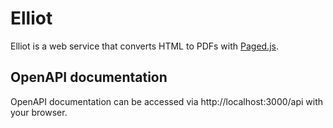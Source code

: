 # Elliot

Elliot is a web service that converts HTML to PDFs with [Paged.js](https://pagedjs.org).

## OpenAPI documentation

OpenAPI documentation can be accessed via http://localhost:3000/api with your browser.
